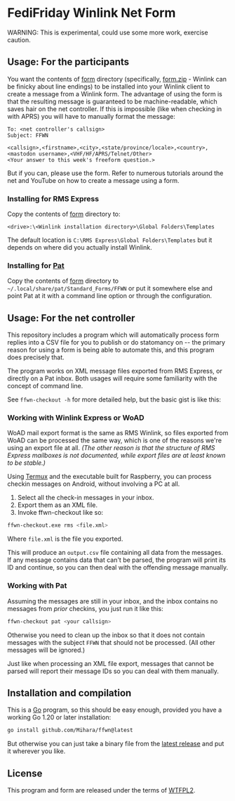 # FediFriday Winlink Net Form

WARNING: This is experimental, could use some more work, exercise caution.

## Usage: For the participants

You want the contents of [form](form) directory (specifically, [form.zip](https://github.com/Mihara/ffwn/releases/latest/download/ffwn.zip) - Winlink can be finicky about line endings) to be installed into your Winlink client to create a message from a Winlink form. The advantage of using the form is that the resulting message is guaranteed to be machine-readable, which saves hair on the net controller. If this is impossible (like when checking in with APRS) you will have to manually format the message:

```
To: <net controller's callsign>
Subject: FFWN

<callsign>,<firstname>,<city>,<state/province/locale>,<country>,<mastodon username>,<VHF/HF/APRS/Telnet/Other>
<Your answer to this week's freeform question.>
```

But if you can, please use the form. Refer to numerous tutorials around the net and YouTube on how to create a message using a form.

### Installing for RMS Express

Copy the contents of [form](form) directory to:

```
<drive>:\<Winlink installation directory>\Global Folders\Templates
```

The default location is `C:\RMS Express\Global Folders\Templates` but it depends on where did you actually install Winlink.

### Installing for [Pat](https://getpat.io)

Copy the contents of [form](form) directory to `~/.local/share/pat/Standard_Forms/FFWN` or put it somewhere else and point Pat at it with a command line option or through the configuration.

## Usage: For the net controller

This repository includes a program which will automatically process form replies into a CSV file for you to publish or do statomancy on -- the primary reason for using a form is being able to automate this, and this program does precisely that.

The program works on XML message files exported from RMS Express, or directly on a Pat inbox. Both usages will require some familiarity with the concept of command line.

See `ffwn-checkout -h` for more detailed help, but the basic gist is like this:

### Working with Winlink Express or WoAD

WoAD mail export format is the same as RMS Winlink, so files exported from WoAD can be processed the same way, which is one of the reasons we're using an export file at all. *(The other reason is that the structure of RMS Express mailboxes is not documented, while export files are at least known to be stable.)*

Using [Termux](https://termux.dev/) and the executable built for Raspberry, you can process checkin messages on Android, without involving a PC at all.

1. Select all the check-in messages in your inbox.
2. Export them as an XML file.
3. Invoke ffwn-checkout like so:

```bash
ffwn-checkout.exe rms <file.xml>
```

Where `file.xml` is the file you exported.

This will produce an `output.csv` file containing all data from the messages. If any message contains data that can't be parsed, the program will print its ID and continue, so you can then deal with the offending message manually.

### Working with Pat

Assuming the messages are still in your inbox, and the inbox contains no messages from *prior* checkins, you just run it like this:

```bash
ffwn-checkout pat <your callsign>
```

Otherwise you need to clean up the inbox so that it does not contain messages with the subject `FFWN` that should not be processed. (All other messages will be ignored.)

Just like when processing an XML file export, messages that cannot be parsed will report their message IDs so you can deal with them manually.

## Installation and compilation

This is a [Go](https://go.dev/) program, so this should be easy enough, provided you have a working Go 1.20 or later installation:

```bash
go install github.com/Mihara/ffwn@latest
```

But otherwise you can just take a binary file from the [latest release](https://github.com/Mihara/ffwn/releases/latest/) and put it wherever you like.

## License

This program and form are released under the terms of [WTFPL2](https://en.wikipedia.org/wiki/WTFPL).

